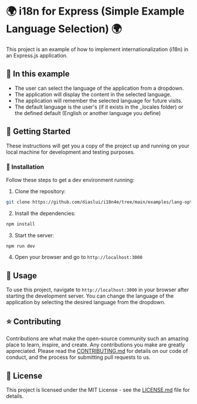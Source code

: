 # 🌍 i18n for Express (Simple Example Language Selection) 🌍

This project is an example of how to implement internationalization (i18n) in an Express.js application.

## 👀 In this example

- The user can select the language of the application from a dropdown.
- The application will display the content in the selected language.
- The application will remember the selected language for future visits.
- The default language is the user's (if it exists in the _locales folder) or the defined default (English or another language you define)
  


## 🚀 Getting Started

These instructions will get you a copy of the project up and running on your local machine for development and testing purposes.

### 🔧 Installation

Follow these steps to get a dev environment running:

1. Clone the repository:
```bash
git clone https://github.com/diaslui/i18n4e/tree/main/examples/lang-options-simple-usage
```
2. Install the dependencies:
```bash
npm install
```
3. Start the server:
```bash
npm run dev
```
4. Open your browser and go to `http://localhost:3000`

## 🎈 Usage

To use this project, navigate to `http://localhost:3000` in your browser after starting the development server. You can change the language of the application by selecting the desired language from the dropdown.


## ⭐️ Contributing

Contributions are what make the open-source community such an amazing place to learn, inspire, and create. Any contributions you make are greatly appreciated. Please read the [CONTRIBUTING.md](CONTRIBUTING.md) for details on our code of conduct, and the process for submitting pull requests to us.

## 📝 License

This project is licensed under the MIT License - see the [LICENSE.md](LICENSE.md) file for details.
